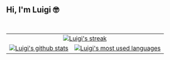 ## Hi, I'm Luigi 🤓
<br />


<table>
    <tr>
      <td colspan="2" align="center">
        <a href="https://github-readme-streak-stats.herokuapp.com/demo/"> <img align="center" src="https://github-readme-streak-stats.herokuapp.com?user=LuigiAzevedo&theme=dark&hide_border=true&date_format=j%20M%5B%20Y%5D&mode=weekly" alt="Luigi's streak"/></a>
      </td>
  </tr>
  <tr>
    <td align="center"><a href="https://github.com/anuraghazra/github-readme-stats"><img align="center" src="https://github-readme-stats-fawn-rho-35.vercel.app/api?username=LuigiAzevedo&show_icons=true&include_all_commits=true&title_color=fff&icon_color=79ff97&text_color=9f9f9f&bg_color=151515&hide_border=true" alt="Luigi's github stats" /></a>
    </td>
    <td align="center"><a href="https://github.com/anuraghazra/github-readme-stats"><img align="center" src="https://github-readme-stats-fawn-rho-35.vercel.app/api/top-langs/?username=LuigiAzevedo&layout=compact&&title_color=fff&icon_color=79ff97&text_color=9f9f9f&bg_color=151515&hide_border=true" alt="Luigi's most used languages"/></a>
    </td>
  </tr>
</table>
